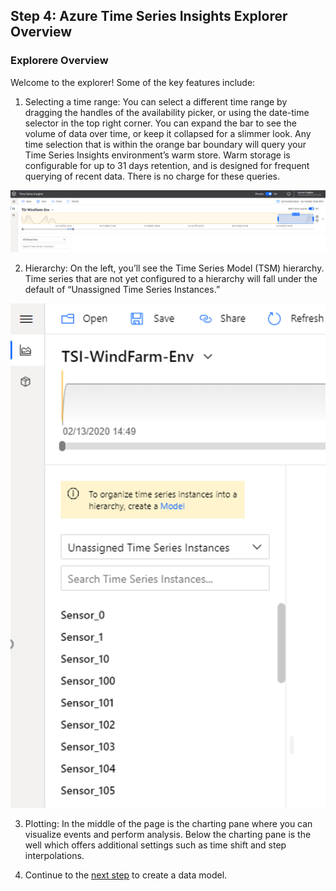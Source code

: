 ## Step 4: Azure Time Series Insights Explorer Overview

### Explorere Overview
Welcome to the explorer! Some of the key features include:

1. Selecting a time range: You can select a different time range by dragging the handles of the availability picker, or using the date-time selector in the top right corner. You can expand the bar to see the volume of data over time, or keep it collapsed for a slimmer look. Any time selection that is within the orange bar boundary will query your Time Series Insights environment’s warm store. Warm storage is configurable for up to 31 days retention, and is designed for frequent querying of recent data. There is no charge for these queries.

![01_Environment_Overview](../assets/01_Environment_Overview.PNG)

2. Hierarchy: On the left, you’ll see the Time Series Model (TSM) hierarchy. Time series that are not yet configured to a hierarchy will fall under the default of “Unassigned Time Series Instances.”

![02_Environment_Overview](../assets/02_Environment_Overview.PNG)

3. Plotting: In the middle of the page is the charting pane where you can visualize events and perform analysis. Below the charting pane is the well which offers additional settings such as time shift and step interpolations.

4. Continue to the [next step](../step-005-tsm-creation) to create a data model.
